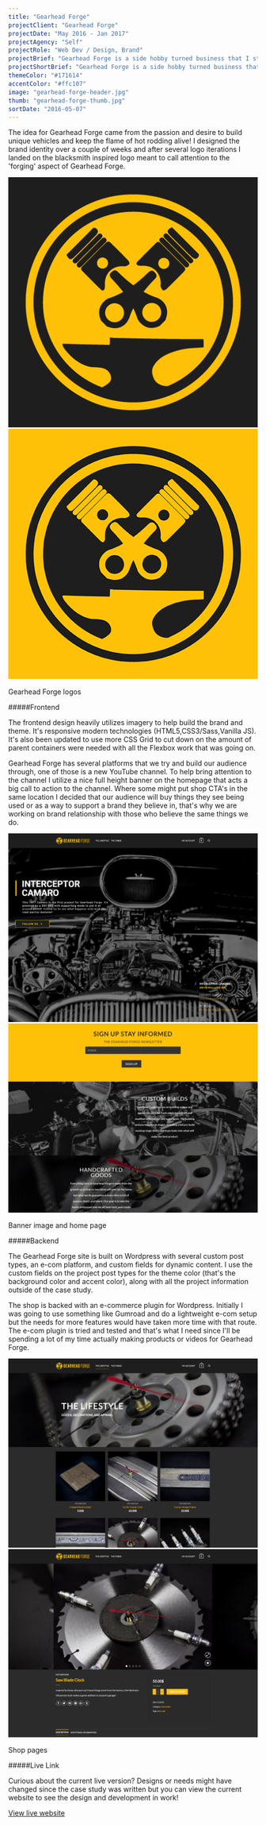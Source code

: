 ```yaml
---
title: "Gearhead Forge"
projectClient: "Gearhead Forge"
projectDate: "May 2016 - Jan 2017"
projectAgency: "Self"
projectRole: "Web Dev / Design, Brand"
projectBrief: "Gearhead Forge is a side hobby turned business that I started in 2016 with a few friends. Gearhead Forge is a group of enthusiasts passionately keeping the flame of V8’s and hot rodding alive by building uniquely aggressive cars and forging a lifestyle."
projectShortBrief: "Gearhead Forge is a side hobby turned business that I started in 2016 with a few friends, I developed the website and brand."
themeColor: "#171614"
accentColor: "#ffc107"
image: "gearhead-forge-header.jpg"
thumb: "gearhead-forge-thumb.jpg"
sortDate: "2016-05-07"
---
```


The idea for Gearhead Forge came from the passion and desire to build unique vehicles and keep the flame of hot rodding alive! I designed the brand identity over a couple of weeks and after several logo iterations I landed on the blacksmith inspired logo meant to call attention to the 'forging' aspect of Gearhead Forge.

<div class="photo-grid-container">
<div class="photo-grid">

<img src="gearheadforge-dark-logo.png"/>
<img src="gearheadforge-primary-logo.png"/>

</div>
</div>
<p class="photo-grid-subtitle">Gearhead Forge logos</p>

#####Frontend

The frontend design heavily utilizes imagery to help build the brand and theme. It's responsive modern technologies (HTML5,CSS3/Sass,Vanilla JS). It's also been updated to use more CSS Grid to cut down on the amount of parent containers were needed with all the Flexbox work that was going on.

Gearhead Forge has several platforms that we try and build our audience through, one of those is a new YouTube channel. To help bring attention to the channel I utilize a nice full height banner on the homepage that acts a big call to action to the channel. Where some might put shop CTA's in the same location I decided that our audience will buy things they see being used or as a way to support a brand they believe in, that's why we are working on brand relationship with those who believe the same things we do.

<div class="photo-grid-container">
<div class="photo-grid">
<img src="GearheadForge-1.PNG"/>
<img src="GearheadForge-2.PNG"/>
</div>
</div>
<p class="photo-grid-subtitle">Banner image and home page</p>

#####Backend

The Gearhead Forge site is built on Wordpress with several custom post types, an e-com platform, and custom fields for dynamic content. I use the custom fields on the project post types for the theme color (that's the background color and accent color), along with all the project information outside of the case study.

The shop is backed with an e-commerce plugin for Wordpress. Initially I was going to use something like Gumroad and do a lightweight e-com setup but the needs for more features would have taken more time with that route. The e-com plugin is tried and tested and that's what I need since I'll be spending a lot of my time actually making products or videos for Gearhead Forge.

<div class="photo-grid-container">
<div class="photo-grid">
<img src="GearheadForge-5.PNG"/>
<img src="GearheadForge-6.PNG"/>
</div>
</div>
<p class="photo-grid-subtitle">Shop pages</p>

#####Live Link

Curious about the current live version? Designs or needs might have changed since the case study was written but you can view the current website to see the design and development in work!

<a href="http//gearheadforge.com">View live website</a>
